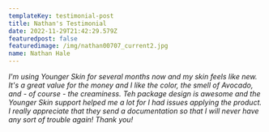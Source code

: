 ```yaml
---
templateKey: testimonial-post
title: Nathan's Testimonial
date: 2022-11-29T21:42:29.579Z
featuredpost: false
featuredimage: /img/nathan00707_current2.jpg
name: Nathan Hale
---
```

*I﻿'m using Younger Skin for several months now and my skin feels like new. It's a great value for the money and I like the color, the smell of Avocado, and - of course - the creaminess. Teh package design is awesome and the Younger Skin support helped me a lot for I had issues applying the product. I really appreciate that they send a documentation so that I will never have any sort of trouble again! Thank you!*